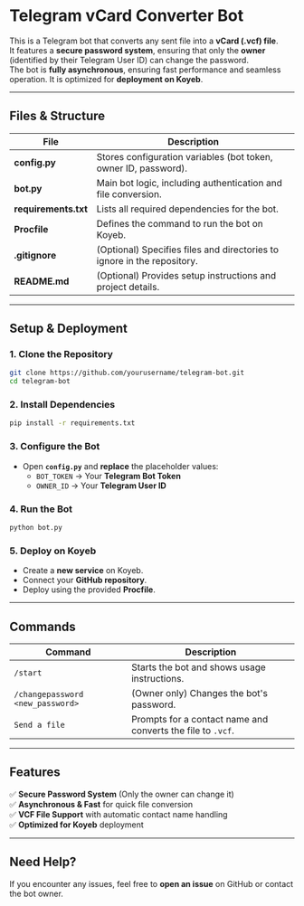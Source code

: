 # **Telegram vCard Converter Bot**  

This is a Telegram bot that converts any sent file into a **vCard (.vcf) file**.  
It features a **secure password system**, ensuring that only the **owner** (identified by their Telegram User ID) can change the password.  
The bot is **fully asynchronous**, ensuring fast performance and seamless operation. It is optimized for **deployment on Koyeb**.

---

## **Files & Structure**  

| File | Description |
|------|------------|
| **config.py** | Stores configuration variables (bot token, owner ID, password). |
| **bot.py** | Main bot logic, including authentication and file conversion. |
| **requirements.txt** | Lists all required dependencies for the bot. |
| **Procfile** | Defines the command to run the bot on Koyeb. |
| **.gitignore** | (Optional) Specifies files and directories to ignore in the repository. |
| **README.md** | (Optional) Provides setup instructions and project details. |

---

## **Setup & Deployment**  

### **1. Clone the Repository**  
```bash
git clone https://github.com/yourusername/telegram-bot.git
cd telegram-bot
```

### **2. Install Dependencies**  
```bash
pip install -r requirements.txt
```

### **3. Configure the Bot**  
- Open **`config.py`** and **replace** the placeholder values:  
  - `BOT_TOKEN` → Your **Telegram Bot Token**  
  - `OWNER_ID` → Your **Telegram User ID**  

### **4. Run the Bot**  
```bash
python bot.py
```

### **5. Deploy on Koyeb**  
- Create a **new service** on Koyeb.  
- Connect your **GitHub repository**.  
- Deploy using the provided **Procfile**.  

---

## **Commands**  

| Command | Description |
|---------|------------|
| `/start` | Starts the bot and shows usage instructions. |
| `/changepassword <new_password>` | (Owner only) Changes the bot's password. |
| `Send a file` | Prompts for a contact name and converts the file to `.vcf`. |

---

## **Features**  
✅ **Secure Password System** (Only the owner can change it)  
✅ **Asynchronous & Fast** for quick file conversion  
✅ **VCF File Support** with automatic contact name handling  
✅ **Optimized for Koyeb** deployment  

---

## **Need Help?**  
If you encounter any issues, feel free to **open an issue** on GitHub or contact the bot owner.